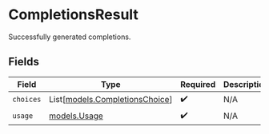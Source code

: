 # CompletionsResult

Successfully generated completions.


## Fields

| Field                                                            | Type                                                             | Required                                                         | Description                                                      |
| ---------------------------------------------------------------- | ---------------------------------------------------------------- | ---------------------------------------------------------------- | ---------------------------------------------------------------- |
| `choices`                                                        | List[[models.CompletionsChoice](../models/completionschoice.md)] | :heavy_check_mark:                                               | N/A                                                              |
| `usage`                                                          | [models.Usage](../models/usage.md)                               | :heavy_check_mark:                                               | N/A                                                              |